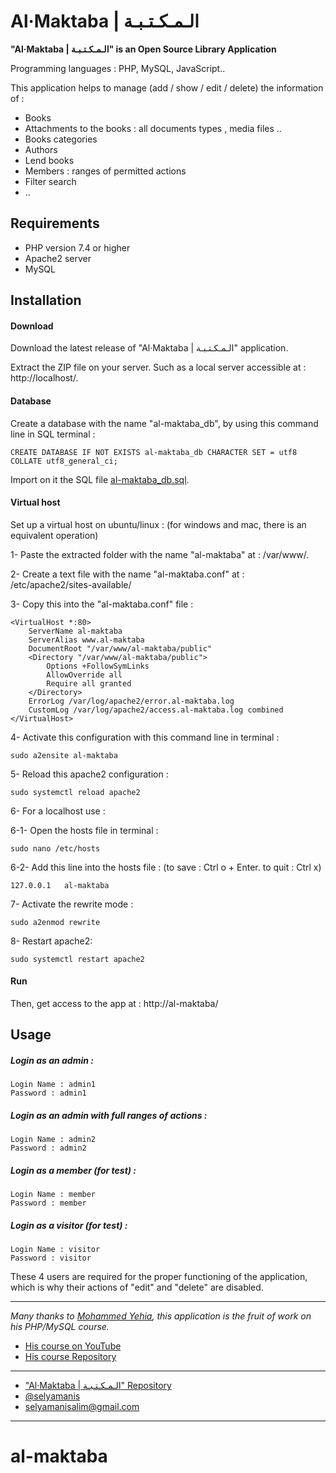 Al·Maktaba | الـمـكـتـبـة
=========================

**"Al·Maktaba | الـمـكـتـبـة" is an Open Source Library Application**

Programming languages : PHP, MySQL, JavaScript..

This application helps to manage (add / show / edit / delete) the information of :

- Books
- Attachments to the books : all documents types , media files ..
- Books categories
- Authors
- Lend books
- Members : ranges of permitted actions
- Filter search
- ..

## Requirements

 * PHP version 7.4 or higher
 * Apache2 server
 * MySQL

## Installation

#### Download 

Download the latest release of "Al·Maktaba | الـمـكـتـبـة" application.

Extract the ZIP file on your server. Such as a local server accessible at : http://localhost/.

#### Database 

Create a database with the name "al-maktaba_db", by using this command line in SQL terminal :

    CREATE DATABASE IF NOT EXISTS al-maktaba_db CHARACTER SET = utf8 COLLATE utf8_general_ci;

Import on it the SQL file [al-maktaba_db.sql](al-maktaba_db/al-maktaba_db.sql/).

#### Virtual host 

Set up a virtual host on ubuntu/linux : (for windows and mac, there is an equivalent operation)

1- Paste the extracted folder with the name "al-maktaba" at : /var/www/.

2- Create a text file with the name "al-maktaba.conf" at : /etc/apache2/sites-available/

3- Copy this into the "al-maktaba.conf" file :
````
<VirtualHost *:80>
	ServerName al-maktaba
	ServerAlias www.al-maktaba
	DocumentRoot "/var/www/al-maktaba/public"
	<Directory "/var/www/al-maktaba/public">
		Options +FollowSymLinks
		AllowOverride all
		Require all granted
	</Directory>
	ErrorLog /var/log/apache2/error.al-maktaba.log
	CustomLog /var/log/apache2/access.al-maktaba.log combined
</VirtualHost>
````
4- Activate this configuration with this command line in terminal :

    sudo a2ensite al-maktaba

5- Reload this apache2 configuration :

    sudo systemctl reload apache2

6- For a localhost use :

6-1- Open the hosts file in terminal :

    sudo nano /etc/hosts

6-2- Add this line into the hosts file : (to save : Ctrl o + Enter. to quit : Ctrl x)

    127.0.0.1	al-maktaba

7- Activate the rewrite mode :

    sudo a2enmod rewrite

8- Restart apache2:

    sudo systemctl restart apache2

#### Run

Then, get access to the app at : http://al-maktaba/

## Usage

##### Login as an admin :

	Login Name : admin1
	Password : admin1

##### Login as an admin with full ranges of actions :

	Login Name : admin2
	Password : admin2

##### Login as a member (for test) :

	Login Name : member
	Password : member

##### Login as a visitor (for test) :

	Login Name : visitor
	Password : visitor

These 4 users  are required for the proper functioning of the application, which is why their actions of "edit" and "delete" are disabled.

---

*Many thanks to [Mohammed Yehia](https://github.com/engmohammedyehia), this application is the fruit of work on his PHP/MySQL course.*

- [His course on YouTube](https://www.youtube.com/playlist?list=PLrwRNJX9gLs3kkSDgCHFlpgL6qLrlHUBG)
- [His course Repository](https://github.com/ycourses/Es)

---

- ["Al·Maktaba | الـمـكـتـبـة" Repository](https://github.com/selyamanis/al-maktaba/)
- [@selyamanis](https://github.com/selyamanis/)
- <selyamanisalim@gmail.com>

---

# al-maktaba
